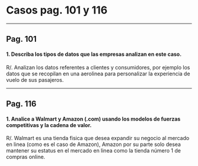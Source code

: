 # Casos pag. 101 y 116
___
## Pag. 101
#### 1. Describa los tipos de datos que las empresas analizan en este caso.
R/. Analizan los datos referentes a clientes y consumidores, por ejemplo los datos que se recopilan en una aerolinea para personalizar la experiencia de vuelo de sus pasajeros.
___
## Pag. 116
#### 1. Analice a Walmart y Amazon (.com) usando los modelos de fuerzas competitivas y la cadena de valor.
R/. Walmart es una tienda fisica que desea expandir su negocio al mercado en linea (como es el caso de Amazon), Amazon por su parte solo desea mantener su estatus en el mercado en linea como la tienda número 1 de compras online.